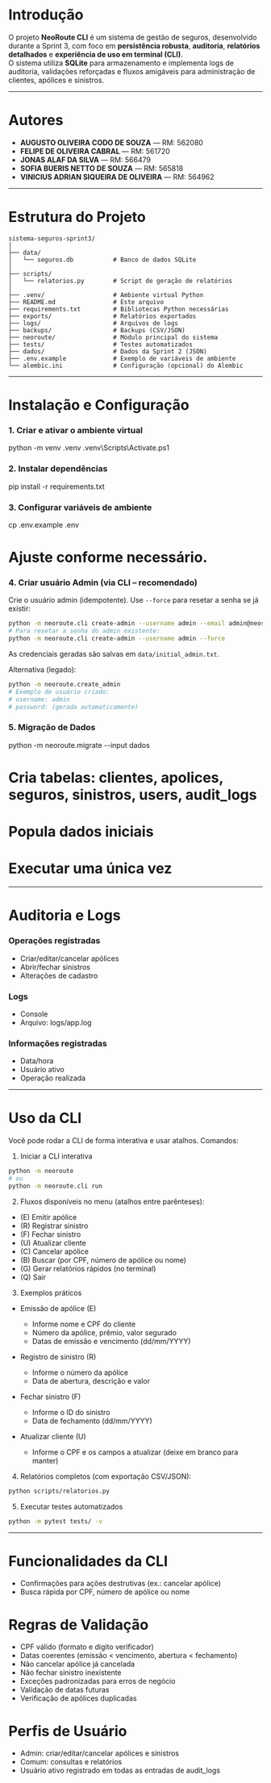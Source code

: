 # Introdução

O projeto **NeoRoute CLI** é um sistema de gestão de seguros, desenvolvido durante a Sprint 3, com foco em **persistência robusta**, **auditoria**, **relatórios detalhados** e **experiência de uso em terminal (CLI)**.  
O sistema utiliza **SQLite** para armazenamento e implementa logs de auditoria, validações reforçadas e fluxos amigáveis para administração de clientes, apólices e sinistros.

---

# Autores

- **AUGUSTO OLIVEIRA CODO DE SOUZA** — RM: 562080  
- **FELIPE DE OLIVEIRA CABRAL** — RM: 561720  
- **JONAS ALAF DA SILVA** — RM: 566479  
- **SOFIA BUERIS NETTO DE SOUZA** — RM: 565818  
- **VINICIUS ADRIAN SIQUEIRA DE OLIVEIRA** — RM: 564962  

---

# Estrutura do Projeto

```
sistema-seguros-sprint3/
│
├── data/
│   └── seguros.db           # Banco de dados SQLite
│
├── scripts/
│   └── relatorios.py        # Script de geração de relatórios
│
├── .venv/                   # Ambiente virtual Python
├── README.md                # Este arquivo
├── requirements.txt         # Bibliotecas Python necessárias
├── exports/                 # Relatórios exportados
├── logs/                    # Arquivos de logs
├── backups/                 # Backups (CSV/JSON)
├── neoroute/                # Módulo principal do sistema
├── tests/                   # Testes automatizados
├── dados/                   # Dados da Sprint 2 (JSON)
├── .env.example             # Exemplo de variáveis de ambiente
└── alembic.ini              # Configuração (opcional) do Alembic
```

---

# Instalação e Configuração

### 1. Criar e ativar o ambiente virtual
python -m venv .venv
.venv\Scripts\Activate.ps1

### 2. Instalar dependências
pip install -r requirements.txt

### 3. Configurar variáveis de ambiente
cp .env.example .env
# Ajuste conforme necessário.

### 4. Criar usuário Admin (via CLI – recomendado)
Crie o usuário admin (idempotente). Use `--force` para resetar a senha se já existir:

```bash
python -m neoroute.cli create-admin --username admin --email admin@neoseguros.com
# Para resetar a senha do admin existente:
python -m neoroute.cli create-admin --username admin --force
```

As credenciais geradas são salvas em `data/initial_admin.txt`.

Alternativa (legado):
```bash
python -m neoroute.create_admin
# Exemplo de usuário criado:
# username: admin
# password: (gerada automaticamente)
```

### 5. Migração de Dados
python -m neoroute.migrate --input dados
# Cria tabelas: clientes, apolices, seguros, sinistros, users, audit_logs
# Popula dados iniciais
# Executar uma única vez

---

# Auditoria e Logs

### Operações registradas
- Criar/editar/cancelar apólices  
- Abrir/fechar sinistros  
- Alterações de cadastro  

### Logs
- Console  
- Arquivo: logs/app.log  

### Informações registradas
- Data/hora  
- Usuário ativo  
- Operação realizada  

---

# Uso da CLI

Você pode rodar a CLI de forma interativa e usar atalhos. Comandos:

1) Iniciar a CLI interativa

```bash
python -m neoroute
# ou
python -m neoroute.cli run
```

2) Fluxos disponíveis no menu (atalhos entre parênteses):

- (E) Emitir apólice
- (R) Registrar sinistro
- (F) Fechar sinistro
- (U) Atualizar cliente
- (C) Cancelar apólice
- (B) Buscar (por CPF, número de apólice ou nome)
- (G) Gerar relatórios rápidos (no terminal)
- (Q) Sair

3) Exemplos práticos

- Emissão de apólice (E)
  - Informe nome e CPF do cliente
  - Número da apólice, prêmio, valor segurado
  - Datas de emissão e vencimento (dd/mm/YYYY)

- Registro de sinistro (R)
  - Informe o número da apólice
  - Data de abertura, descrição e valor

- Fechar sinistro (F)
  - Informe o ID do sinistro
  - Data de fechamento (dd/mm/YYYY)

- Atualizar cliente (U)
  - Informe o CPF e os campos a atualizar (deixe em branco para manter)

4) Relatórios completos (com exportação CSV/JSON):

```bash
python scripts/relatorios.py
```

5) Executar testes automatizados

```bash
python -m pytest tests/ -v
```

---

# Funcionalidades da CLI
- Confirmações para ações destrutivas (ex.: cancelar apólice)  
- Busca rápida por CPF, número de apólice ou nome  

# Regras de Validação
- CPF válido (formato e dígito verificador)  
- Datas coerentes (emissão < vencimento, abertura < fechamento)  
- Não cancelar apólice já cancelada  
- Não fechar sinistro inexistente
- Exceções padronizadas para erros de negócio
- Validação de datas futuras
- Verificação de apólices duplicadas  

# Perfis de Usuário
- Admin: criar/editar/cancelar apólices e sinistros  
- Comum: consultas e relatórios  
- Usuário ativo registrado em todas as entradas de audit_logs